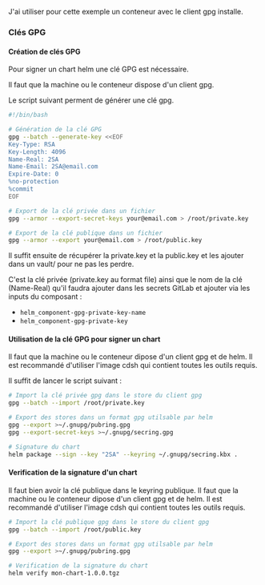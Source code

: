 J'ai utiliser pour cette exemple un conteneur avec le client gpg installe.
### Clés GPG

#### Création de clés GPG

Pour signer un chart helm une clé GPG est nécessaire.

Il faut que la machine ou le conteneur dispose d'un client gpg.

Le script suivant perment de générer une clé gpg.

``` bash
#!/bin/bash

# Génération de la clé GPG
gpg --batch --generate-key <<EOF
Key-Type: RSA
Key-Length: 4096
Name-Real: 2SA
Name-Email: 2SA@email.com
Expire-Date: 0
%no-protection
%commit
EOF

# Export de la clé privée dans un fichier
gpg --armor --export-secret-keys your@email.com > /root/private.key

# Export de la clé publique dans un fichier
gpg --armor --export your@email.com > /root/public.key
```

Il suffit ensuite de récupérer la private.key et la public.key et les ajouter dans un vault/ pour ne pas les perdre.

C'est la clé privée (private.key au format file) ainsi que le nom de la clé (Name-Real) qu'il faudra ajouter dans les secrets GitLab et ajouter via les inputs du composant : 
 -  `helm_component-gpg-private-key-name`
 -  `helm_component-gpg-private-key`

#### Utilisation de la clé GPG pour signer un chart

Il faut que la machine ou le conteneur dipose d'un client gpg et de helm.
Il est recommandé d'utiliser l'image cdsh qui contient toutes les outils requis.

Il suffit de lancer le script suivant : 

``` bash
# Import la clé privée gpg dans le store du client gpg
gpg --batch --import /root/private.key

# Export des stores dans un format gpg utilsable par helm
gpg --export >~/.gnupg/pubring.gpg
gpg --export-secret-keys >~/.gnupg/secring.gpg

# Signature du chart
helm package --sign --key "2SA" --keyring ~/.gnupg/secring.kbx .
```

#### Verification de la signature d'un chart

Il faut bien avoir la clé publique dans le keyring publique.
Il faut que la machine ou le conteneur dipose d'un client gpg et de helm.
Il est recommandé d'utiliser l'image cdsh qui contient toutes les outils requis.

```bash
# Import la clé publique gpg dans le store du client gpg
gpg --batch --import /root/public.key

# Export des stores dans un format gpg utilsable par helm
gpg --export >~/.gnupg/pubring.gpg

# Verification de la signature du chart
helm verify mon-chart-1.0.0.tgz
```